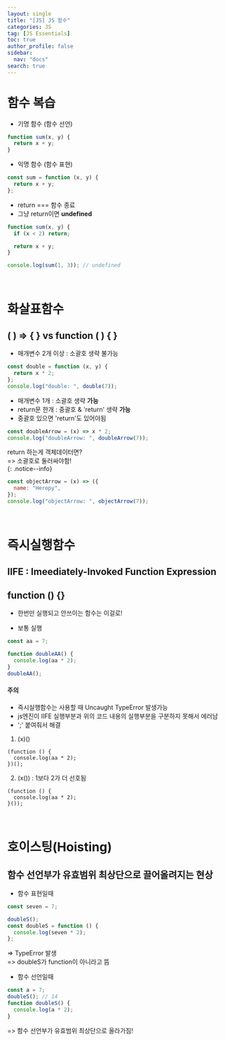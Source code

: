 ```yaml
---
layout: single
title: "[JS] JS 함수"
categories: JS
tag: [JS Essentials]
toc: true
author_profile: false
sidebar:
  nav: "docs"
search: true
---
```


# 함수 복습

- 기명 함수 (함수 선언)

```js
function sum(x, y) {
  return x + y;
}
```

- 익명 함수 (함수 표현)

```js
const sum = function (x, y) {
  return x + y;
};
```

- return === 함수 종료
- 그냥 return이면 **undefined**

```js
function sum(x, y) {
  if (x < 2) return;

  return x + y;
}

console.log(sum(1, 3)); // undefined
```

<br>

# 화살표함수

## ( ) => { } vs function ( ) { }

- 매개변수 2개 이상 : 소괄호 생략 불가능

```js
const double = function (x, y) {
  return x * 2;
};
console.log("double: ", double(7));
```

- 매개변수 1개 : 소괄호 생략 **가능**
- return문 한개 : 중괄호 & 'return' 생략 **가능**
- 중괄호 있으면 'return'도 있어야됨

```js
const doubleArrow = (x) => x * 2;
console.log("doubleArrow: ", doubleArrow(7));
```

return 하는게 객체데이터면?  
=> 소괄호로 둘러싸야함!  
{: .notice--info}

```js
const objectArrow = (x) => ({
  name: "Heropy",
});
console.log("objectArrow: ", objectArrow(7));
```

<br>

# 즉시실행함수

## IIFE : Imeediately-Invoked Function Expression

## function () {}

- 한번만 실행되고 안쓰이는 함수는 이걸로!

- 보통 실행

```js
const aa = 7;

function doubleAA() {
  console.log(aa * 2);
}
doubleAA();
```

<div class="notice--success">
  <h4>주의</h4>
  <ul>
    <li>즉시실행함수는 사용할 때 Uncaught TypeError 발생가능 </li>
    <li>js엔진이 IIFE 실행부분과 위의 코드 내용의 실행부분을 구분하지 못해서 에러남</li>
    <li>';' 붙여줘서 해결</li>
  </ul>
</div>

1. (x)()

```
(function () {
  console.log(aa * 2);
})();
```

2. (x()) : 1보다 2가 더 선호됨

```
(function () {
  console.log(aa * 2);
}());
```

<br>

# 호이스팅(Hoisting)

## 함수 선언부가 유효범위 최상단으로 끌어올려지는 현상

- 함수 표현일때

```js
const seven = 7;

doubleS();
const doubleS = function () {
  console.log(seven * 2);
};
```

=> TypeError 발생  
=> doubleS가 function이 아니라고 뜸

- 함수 선언일때

```js
const a = 7;
doubleS(); // 14
function doubleS() {
  console.log(a * 2);
}
```

=> 함수 선언부가 유효범위 최상단으로 올라가짐!
